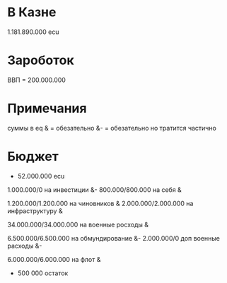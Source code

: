 # В Казне
1.181.890.000 ecu

# Зароботок
ВВП = 200.000.000

# Примечания
суммы в eq
& = обезательно
&- = обезательно но тратится частично

# Бюджет
- 52.000.000 ecu

1.000.000/0 на инвестиции &-
800.000/800.000 на себя &

1.200.000/1.200.000 на чиновников &
2.000.000/2.000.000 на инфраструктуру &

34.000.000/34.000.000 на военные росходы &

6.500.000/6.500.000 на обмундирование &-
2.000.000/0 доп военные расходы &-

6.000.000/6.000.000 на флот &

- 500 000 остаток